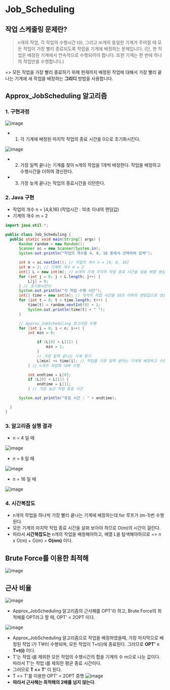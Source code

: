 # Job_Scheduling

## 작업 스케줄링 문제란?
  > n개의 작업, 각 작업의 수행시간 t(i), 그리고 m개의 동일한 기계가 주어질 때 모든 작업이 가장 빨리 종료되도록 작업을 기계에 배정하는 문제입니다. (단, 한 작업은 배정된 기계에서 연속적으로 수행되어야 합니다. 또한 기계는 한 번에 하나의 작업만을 수행합니다.)

  => 모든 작업을 가장 빨리 종료하기 위헤 현재까지 배정된 작업에 대해서 가장 빨리 끝나는 기계에 새 작업을 배정하는 **그리디** 방법을 사용합니다.
  
## Approx_JobScheduling 알고리즘  

 ### 1. 구현과정
  ![image](https://user-images.githubusercontent.com/80517119/118930557-db3b9680-b980-11eb-995d-1ddd0ca76042.png)


  - 1. 각 기계에 배정된 마지막 작업의 종료 시간을 0으로 초기화시킨다.


  ![image](https://user-images.githubusercontent.com/80517119/118930817-2eade480-b981-11eb-9d2b-76eceb3e0680.png)



  - 2. 가장 일찍 끝나는 기계를 찾아 n개의 작업을 1개씩 배정한다. 작업을 배정하고 수행시간을 더하여 갱신한다.

  - 3. 가장 늦게 끝나는 작업의 종료시간을 리턴한다.


 ### 2. Java 구현
  - 작업의 개수 n = [4,8,16] (작업시간 : 10초 이내의 랜덤값)
  - 기계의 개수 m = 2 
  ``` java
  import java.util.*;

public class Job_Scheduling {
    public static void main(String[] args) {
        Random random = new Random();
        Scanner sc = new Scanner(System.in);
        System.out.println("작업의 개수를 4, 8, 16 중에서 선택하여 입력");

        int n = sc.nextInt(); // 작업의 개수 n = [4, 8, 16]
        int m = 2; // 기계의 개수 m = 2
        int[] L = new int[m]; // m개의 기계 각각의 작업 종료 시간을 넣을 배열 생성
        for (int j = 0; j < L.length; j++) {
            L[j] = 0;
        } // 초기화시킨다
        System.out.println("각 작업 수행 시간");
        int[] time = new int[n]; // 각각의 작업 시간을 10초 이하의 랜덤값으로 생성
        for (int t = 0; t < time.length; t++) {
            time[t] = random.nextInt(9) + 1;
            System.out.println(time[t] + " ");
        }

        // Approx_JobScheduling 알고리즘 수행
        for (int i = 0; i < n; i++) {
            int min = 0;

                if (L[0] > L[1]) {
                    min = 1;
                }
                // 가장 일찍 끝나는 기계 찾기
                L[min] += time[i]; // 작업을 가장 일찍 끝아는 기계에 배정하고 수행시간을 더하여 갱신
            } // n개의 작업에 대해 수행

            int endtime = L[0];
            if (L[0] < L[1]) {
                endtime = L[1];
            } // 가장 늦은 작업 종료 시간

        System.out.println("종료 시간 : " + endtime);

    }
}
```
 ### 3. 알고리즘 실행 결과
 - n = 4 일 때


![image](https://user-images.githubusercontent.com/80517119/118950860-89513b80-b995-11eb-994a-12b06c7e72ca.png)


 - n = 8 일 때


![image](https://user-images.githubusercontent.com/80517119/118950951-a38b1980-b995-11eb-9f03-e85ab89d889c.png)


 - n = 16 일 때


![image](https://user-images.githubusercontent.com/80517119/118951069-bbfb3400-b995-11eb-8b85-5a515c270f71.png)


 ### 4. 시간복잡도
  - n개의 작업을 하나씩 가장 빨리 끝나는 기계에 배정하는데 for 루프가 (m-1)번 수행된다.
  - 모든 기계의 마지막 작업 종료 시간을 살펴 보아야 하므로 O(m)의 시간이 걸린다.
  - 따라서 **시간복잡도는**
    n개의 작업을 배정해야하고, 배열 L을 탐색해야하므로
    => n x O(m) + O(m) = **O(nm)** 이다.

## Brute Force를 이용한 최적해

  ![image](https://user-images.githubusercontent.com/80517119/118982076-055b7b80-b9b6-11eb-8d63-c269cd45c07f.png)


## 근사 비율

   ![image](https://user-images.githubusercontent.com/80517119/118983812-caf2de00-b9b7-11eb-8fe5-94158e949940.png)

   - Approx_JobScheduling 알고리즘의 근사해를 OPT'라 하고, Brute Force의 최적해를 OPT라고 할 때, OPT' < 2OPT 이다.
  
  
  ![image](https://user-images.githubusercontent.com/80517119/118932454-06bf8080-b983-11eb-8dcc-b797e7f49db6.png)
  
  
  - Approx_JobScheduling 알고리즘으로 작업을 배정하였을때, 가장 마지막으로 배정된 작업 i가 T부터 수행되며, 모든 작업이 T+t(i)에 종료된다. 그러므로 **OPT' = T+t(i)** 이다.
  - T'는 작업 i를 제외한 모든 작업의 수행시간의 합을 기계의 수 m으로 나눈 값이다. 따라서 T'는 작업 i를 제외한 평균 종료 시간이다.
  - 그러므로 **T <= T'** 이 된다.
  - T <= T'를 이용한 OPT' < 2OPT 증명
  ![image](https://user-images.githubusercontent.com/80517119/118933100-c4e30a00-b983-11eb-9df3-f4e2b46a99a8.png)
  - **따라서 근사해는 최적해의 2배를 넘지 않는다**.
  
  
    
    
    
    

